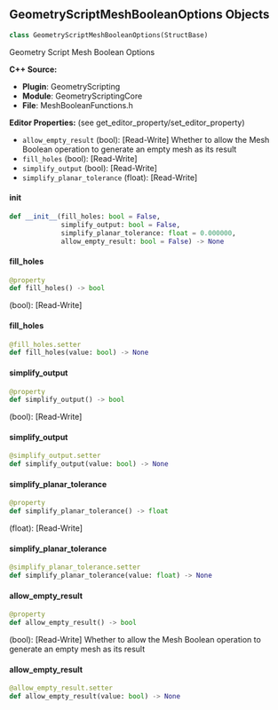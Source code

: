 ## GeometryScriptMeshBooleanOptions Objects

```python
class GeometryScriptMeshBooleanOptions(StructBase)
```

Geometry Script Mesh Boolean Options

**C++ Source:**

- **Plugin**: GeometryScripting
- **Module**: GeometryScriptingCore
- **File**: MeshBooleanFunctions.h

**Editor Properties:** (see get_editor_property/set_editor_property)

- ``allow_empty_result`` (bool):  [Read-Write] Whether to allow the Mesh Boolean operation to generate an empty mesh as its result
- ``fill_holes`` (bool):  [Read-Write]
- ``simplify_output`` (bool):  [Read-Write]
- ``simplify_planar_tolerance`` (float):  [Read-Write]

<a id="unreal.GeometryScriptMeshBooleanOptions.__init__"></a>

#### __init__

```python
def __init__(fill_holes: bool = False,
             simplify_output: bool = False,
             simplify_planar_tolerance: float = 0.000000,
             allow_empty_result: bool = False) -> None
```

<a id="unreal.GeometryScriptMeshBooleanOptions.fill_holes"></a>

#### fill_holes

```python
@property
def fill_holes() -> bool
```

(bool):  [Read-Write]

<a id="unreal.GeometryScriptMeshBooleanOptions.fill_holes"></a>

#### fill_holes

```python
@fill_holes.setter
def fill_holes(value: bool) -> None
```

<a id="unreal.GeometryScriptMeshBooleanOptions.simplify_output"></a>

#### simplify_output

```python
@property
def simplify_output() -> bool
```

(bool):  [Read-Write]

<a id="unreal.GeometryScriptMeshBooleanOptions.simplify_output"></a>

#### simplify_output

```python
@simplify_output.setter
def simplify_output(value: bool) -> None
```

<a id="unreal.GeometryScriptMeshBooleanOptions.simplify_planar_tolerance"></a>

#### simplify_planar_tolerance

```python
@property
def simplify_planar_tolerance() -> float
```

(float):  [Read-Write]

<a id="unreal.GeometryScriptMeshBooleanOptions.simplify_planar_tolerance"></a>

#### simplify_planar_tolerance

```python
@simplify_planar_tolerance.setter
def simplify_planar_tolerance(value: float) -> None
```

<a id="unreal.GeometryScriptMeshBooleanOptions.allow_empty_result"></a>

#### allow_empty_result

```python
@property
def allow_empty_result() -> bool
```

(bool):  [Read-Write] Whether to allow the Mesh Boolean operation to generate an empty mesh as its result

<a id="unreal.GeometryScriptMeshBooleanOptions.allow_empty_result"></a>

#### allow_empty_result

```python
@allow_empty_result.setter
def allow_empty_result(value: bool) -> None
```

<a id="unreal.GeometryScriptMeshSelfUnionOptions"></a>
